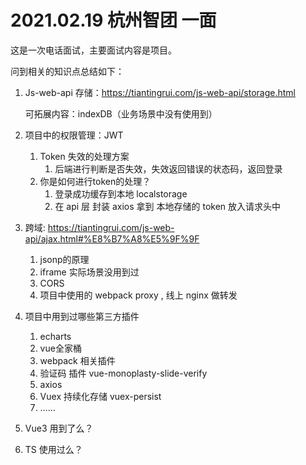 # 2021.02.19 杭州智团 一面

这是一次电话面试，主要面试内容是项目。

问到相关的知识点总结如下：

1. Js-web-api 存储：https://tiantingrui.com/js-web-api/storage.html

   可拓展内容：indexDB（业务场景中没有使用到）

2. 项目中的权限管理：JWT

   1. Token 失效的处理方案
      1. 后端进行判断是否失效，失效返回错误的状态码，返回登录
   2. 你是如何进行token的处理？
      1. 登录成功缓存到本地 localstorage
      2. 在 api 层 封装 axios 拿到 本地存储的 token 放入请求头中

3. 跨域:  https://tiantingrui.com/js-web-api/ajax.html#%E8%B7%A8%E5%9F%9F

   1. jsonp的原理
   2. iframe 实际场景没用到过
   3. CORS
   4. 项目中使用的 webpack proxy , 线上 nginx 做转发

4. 项目中用到过哪些第三方插件

   1. echarts
   2. vue全家桶
   3. webpack 相关插件
   4. 验证码 插件 vue-monoplasty-slide-verify
   5. axios
   6. Vuex 持续化存储 vuex-persist
   7. ……

5. Vue3 用到了么？

6. TS 使用过么？


